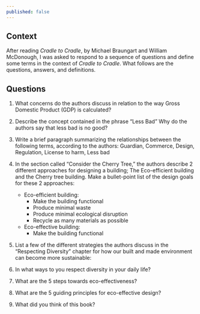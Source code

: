 ```yaml
---
published: false
---
```

## Context
After reading _Cradle to Cradle_, by Michael Braungart and William McDonough, I was asked to respond to a sequence of questions and define some terms in the context of _Cradle to Cradle_. What follows are the questions, answers, and definitions.

## Questions
1. What concerns do the authors discuss in relation to the way Gross Domestic Product (GDP) is calculated?

2. Describe the concept contained in the phrase “Less Bad” Why do the authors say that less bad is no good?

3. Write a brief paragraph summarizing the relationships between the following terms, according to the authors: Guardian, Commerce, Design, Regulation, License to harm, Less bad

4. In the section called “Consider the Cherry Tree,” the authors describe 2 different approaches for designing a building; The Eco-efficient building and the Cherry tree building. Make a bullet-point list of the design goals for these 2 approaches:

   - Eco-efficient building:
		- Make the building functional
    	- Produce minimal waste
    	- Produce minimal ecological disruption
    	- Recycle as many materials as possible
   - Eco-effective building:
    	- Make the building functional

5. List a few of the different strategies the authors discuss in the “Respecting Diversity” chapter for how our built and made environment can become more sustainable:

6. In what ways to you respect diversity in your daily life?

7. What are the 5 steps towards eco-effectiveness?

8. What are the 5 guiding principles for eco-effective design?

9. What did you think of this book?